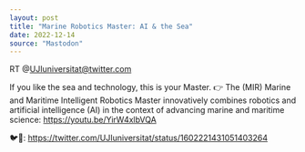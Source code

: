 ```yaml
---
layout: post
title: "Marine Robotics Master: AI & the Sea"
date: 2022-12-14
source: "Mastodon"
---
```


RT @UJIuniversitat@twitter.com

If you like the sea and technology, this is your Master. 👉 The (MIR) Marine and Maritime Intelligent Robotics Master innovatively combines robotics and artificial intelligence (AI) in the context of advancing marine and maritime science: <https://youtu.be/YirW4xlbVQA>

🐦🔗: <https://twitter.com/UJIuniversitat/status/1602221431051403264>



